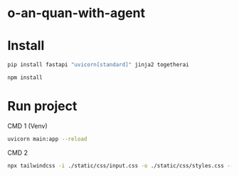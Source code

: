 # o-an-quan-with-agent


# Install

```bash
pip install fastapi "uvicorn[standard]" jinja2 togetherai
```

```bash
npm install
```

# Run project

CMD 1 (Venv)
```bash
uvicorn main:app --reload
```

CMD 2
```bash
npx tailwindcss -i ./static/css/input.css -o ./static/css/styles.css --watch
```